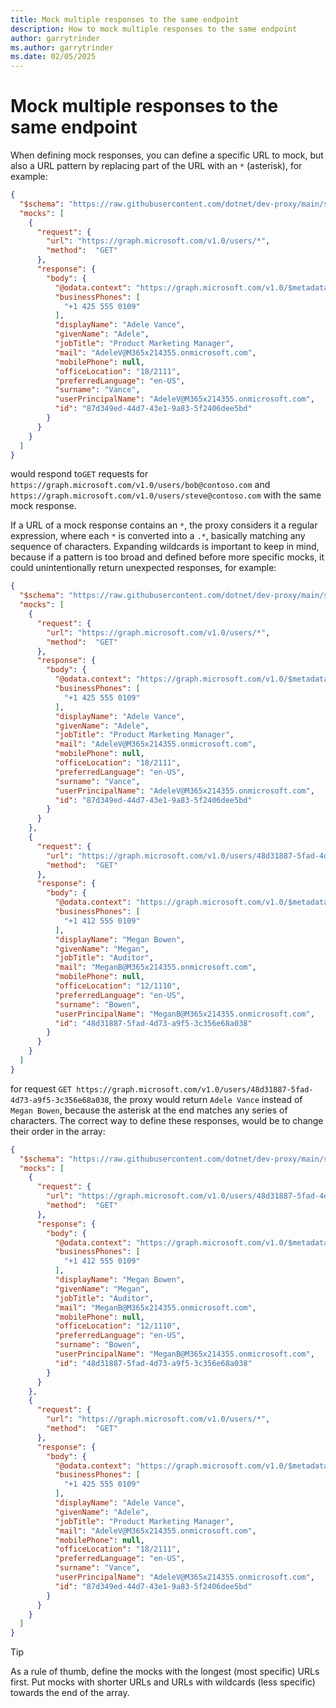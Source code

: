 ```yaml
---
title: Mock multiple responses to the same endpoint
description: How to mock multiple responses to the same endpoint
author: garrytrinder
ms.author: garrytrinder
ms.date: 02/05/2025
---
```


# Mock multiple responses to the same endpoint

When defining mock responses, you can define a specific URL to mock, but also a URL pattern by replacing part of the URL with an `*` (asterisk), for example:

```json
{
  "$schema": "https://raw.githubusercontent.com/dotnet/dev-proxy/main/schemas/v0.29.0/mockresponseplugin.schema.json",
  "mocks": [
    {
      "request": {
        "url": "https://graph.microsoft.com/v1.0/users/*",
        "method":  "GET"
      },
      "response": {
        "body": {
          "@odata.context": "https://graph.microsoft.com/v1.0/$metadata#users/$entity",
          "businessPhones": [
            "+1 425 555 0109"
          ],
          "displayName": "Adele Vance",
          "givenName": "Adele",
          "jobTitle": "Product Marketing Manager",
          "mail": "AdeleV@M365x214355.onmicrosoft.com",
          "mobilePhone": null,
          "officeLocation": "18/2111",
          "preferredLanguage": "en-US",
          "surname": "Vance",
          "userPrincipalName": "AdeleV@M365x214355.onmicrosoft.com",
          "id": "87d349ed-44d7-43e1-9a83-5f2406dee5bd"
        }
      }
    }
  ]
}
```

would respond to`GET` requests for `https://graph.microsoft.com/v1.0/users/bob@contoso.com` and `https://graph.microsoft.com/v1.0/users/steve@contoso.com` with the same mock response.

If a URL of a mock response contains an `*`, the proxy considers it a regular expression, where each `*` is converted into a `.*`, basically matching any sequence of characters. Expanding wildcards is important to keep in mind, because if a pattern is too broad and defined before more specific mocks, it could unintentionally return unexpected responses, for example:

```json
{
  "$schema": "https://raw.githubusercontent.com/dotnet/dev-proxy/main/schemas/v0.29.0/mockresponseplugin.schema.json",
  "mocks": [
    {
      "request": {
        "url": "https://graph.microsoft.com/v1.0/users/*",
        "method":  "GET"
      },
      "response": {
        "body": {
          "@odata.context": "https://graph.microsoft.com/v1.0/$metadata#users/$entity",
          "businessPhones": [
            "+1 425 555 0109"
          ],
          "displayName": "Adele Vance",
          "givenName": "Adele",
          "jobTitle": "Product Marketing Manager",
          "mail": "AdeleV@M365x214355.onmicrosoft.com",
          "mobilePhone": null,
          "officeLocation": "18/2111",
          "preferredLanguage": "en-US",
          "surname": "Vance",
          "userPrincipalName": "AdeleV@M365x214355.onmicrosoft.com",
          "id": "87d349ed-44d7-43e1-9a83-5f2406dee5bd"
        }
      }
    },
    {
      "request": {
        "url": "https://graph.microsoft.com/v1.0/users/48d31887-5fad-4d73-a9f5-3c356e68a038",
        "method":  "GET"
      },
      "response": {
        "body": {
          "@odata.context": "https://graph.microsoft.com/v1.0/$metadata#users/$entity",
          "businessPhones": [
            "+1 412 555 0109"
          ],
          "displayName": "Megan Bowen",
          "givenName": "Megan",
          "jobTitle": "Auditor",
          "mail": "MeganB@M365x214355.onmicrosoft.com",
          "mobilePhone": null,
          "officeLocation": "12/1110",
          "preferredLanguage": "en-US",
          "surname": "Bowen",
          "userPrincipalName": "MeganB@M365x214355.onmicrosoft.com",
          "id": "48d31887-5fad-4d73-a9f5-3c356e68a038"
        }
      }
    }
  ]
}
```

for request `GET https://graph.microsoft.com/v1.0/users/48d31887-5fad-4d73-a9f5-3c356e68a038`, the proxy would return `Adele Vance` instead of `Megan Bowen`, because the asterisk at the end matches any series of characters. The correct way to define these responses, would be to change their order in the array:

```json
{
  "$schema": "https://raw.githubusercontent.com/dotnet/dev-proxy/main/schemas/v0.29.0/mockresponseplugin.schema.json",
  "mocks": [
    {
      "request": {
        "url": "https://graph.microsoft.com/v1.0/users/48d31887-5fad-4d73-a9f5-3c356e68a038",
        "method":  "GET"
      },
      "response": {
        "body": {
          "@odata.context": "https://graph.microsoft.com/v1.0/$metadata#users/$entity",
          "businessPhones": [
            "+1 412 555 0109"
          ],
          "displayName": "Megan Bowen",
          "givenName": "Megan",
          "jobTitle": "Auditor",
          "mail": "MeganB@M365x214355.onmicrosoft.com",
          "mobilePhone": null,
          "officeLocation": "12/1110",
          "preferredLanguage": "en-US",
          "surname": "Bowen",
          "userPrincipalName": "MeganB@M365x214355.onmicrosoft.com",
          "id": "48d31887-5fad-4d73-a9f5-3c356e68a038"
        }
      }
    },
    {
      "request": {
        "url": "https://graph.microsoft.com/v1.0/users/*",
        "method":  "GET"
      },
      "response": {
        "body": {
          "@odata.context": "https://graph.microsoft.com/v1.0/$metadata#users/$entity",
          "businessPhones": [
            "+1 425 555 0109"
          ],
          "displayName": "Adele Vance",
          "givenName": "Adele",
          "jobTitle": "Product Marketing Manager",
          "mail": "AdeleV@M365x214355.onmicrosoft.com",
          "mobilePhone": null,
          "officeLocation": "18/2111",
          "preferredLanguage": "en-US",
          "surname": "Vance",
          "userPrincipalName": "AdeleV@M365x214355.onmicrosoft.com",
          "id": "87d349ed-44d7-43e1-9a83-5f2406dee5bd"
        }
      }
    }
  ]
}
```

> [!TIP]
> As a rule of thumb, define the mocks with the longest (most specific) URLs first. Put mocks with shorter URLs and URLs with wildcards (less specific) towards the end of the array.
